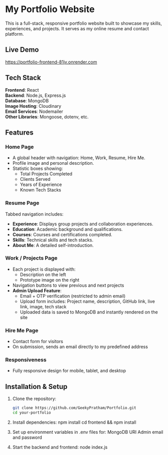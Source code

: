 #  My Portfolio Website

This is a full-stack, responsive portfolio website built to showcase my skills, experiences, and projects. It serves as my online resume and contact platform.

##  Live Demo

https://portfolio-frontend-81jv.onrender.com

##  Tech Stack

**Frontend**: React  
**Backend**: Node.js, Express.js  
**Database**: MongoDB  
**Image Hosting**: Cloudinary  
**Email Services**: Nodemailer  
**Other Libraries**: Mongoose, dotenv, etc.

##  Features

###  Home Page
- A global header with navigation: Home, Work, Resume, Hire Me.
- Profile image and personal description.
- Statistic boxes showing:
  - Total Projects Completed
  - Clients Served
  - Years of Experience
  - Known Tech Stacks

###  Resume Page
Tabbed navigation includes:
- **Experience**: Displays group projects and collaboration experiences.
- **Education**: Academic background and qualifications.
- **Courses**: Courses and certifications completed.
- **Skills**: Technical skills and tech stacks.
- **About Me**: A detailed self-introduction.

###  Work / Projects Page
- Each project is displayed with:
  - Description on the left
  - Prototype image on the right
- Navigation buttons to view previous and next projects
- **Admin Upload Feature**:
  - Email + OTP verification (restricted to admin email)
  - Upload form includes: Project name, description, GitHub link, live link, image, tech stack
  - Uploaded data is saved to MongoDB and instantly rendered on the site

###  Hire Me Page
- Contact form for visitors
- On submission, sends an email directly to my predefined address

###  Responsiveness
- Fully responsive design for mobile, tablet, and desktop

##   Installation & Setup

1. Clone the repository:
   ```bash
   git clone https://github.com/GeekyPratham/Portfolio.git
   cd your-portfolio

2. Install dependencies:
   npm install
   cd frontend && npm install

3. Set up environment variables in .env files for:
    MongoDB URI
    Admin email and password

4. Start the backend and frontend:
    node index.js